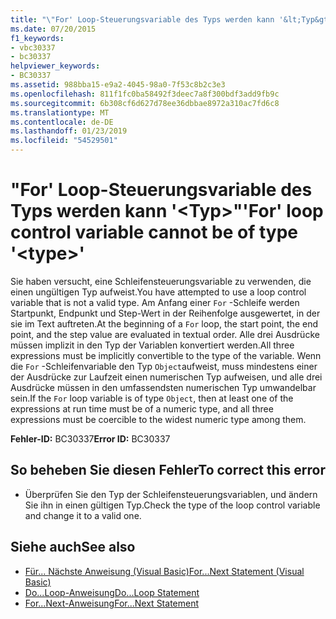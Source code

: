 ```yaml
---
title: "\"For' Loop-Steuerungsvariable des Typs werden kann '&lt;Typ&gt;\""
ms.date: 07/20/2015
f1_keywords:
- vbc30337
- bc30337
helpviewer_keywords:
- BC30337
ms.assetid: 988bba15-e9a2-4045-98a0-7f53c8b2c3e3
ms.openlocfilehash: 811f1fc0ba58492f3deec7a8f300bdf3add9fb9c
ms.sourcegitcommit: 6b308cf6d627d78ee36dbbae8972a310ac7fd6c8
ms.translationtype: MT
ms.contentlocale: de-DE
ms.lasthandoff: 01/23/2019
ms.locfileid: "54529501"
---
```

# <a name="for-loop-control-variable-cannot-be-of-type-lttypegt"></a><span data-ttu-id="019b0-102">"For' Loop-Steuerungsvariable des Typs werden kann '&lt;Typ&gt;"</span><span class="sxs-lookup"><span data-stu-id="019b0-102">'For' loop control variable cannot be of type '&lt;type&gt;'</span></span>
<span data-ttu-id="019b0-103">Sie haben versucht, eine Schleifensteuerungsvariable zu verwenden, die einen ungültigen Typ aufweist.</span><span class="sxs-lookup"><span data-stu-id="019b0-103">You have attempted to use a loop control variable that is not a valid type.</span></span> <span data-ttu-id="019b0-104">Am Anfang einer `For` -Schleife werden Startpunkt, Endpunkt und Step-Wert in der Reihenfolge ausgewertet, in der sie im Text auftreten.</span><span class="sxs-lookup"><span data-stu-id="019b0-104">At the beginning of a `For` loop, the start point, the end point, and the step value are evaluated in textual order.</span></span> <span data-ttu-id="019b0-105">Alle drei Ausdrücke müssen implizit in den Typ der Variablen konvertiert werden.</span><span class="sxs-lookup"><span data-stu-id="019b0-105">All three expressions must be implicitly convertible to the type of the variable.</span></span> <span data-ttu-id="019b0-106">Wenn die `For` -Schleifenvariable den Typ `Object`aufweist, muss mindestens einer der Ausdrücke zur Laufzeit einen numerischen Typ aufweisen, und alle drei Ausdrücke müssen in den umfassendsten numerischen Typ umwandelbar sein.</span><span class="sxs-lookup"><span data-stu-id="019b0-106">If the `For` loop variable is of type `Object`, then at least one of the expressions at run time must be of a numeric type, and all three expressions must be coercible to the widest numeric type among them.</span></span>  
  
 <span data-ttu-id="019b0-107">**Fehler-ID:** BC30337</span><span class="sxs-lookup"><span data-stu-id="019b0-107">**Error ID:** BC30337</span></span>  
  
## <a name="to-correct-this-error"></a><span data-ttu-id="019b0-108">So beheben Sie diesen Fehler</span><span class="sxs-lookup"><span data-stu-id="019b0-108">To correct this error</span></span>  
  
-   <span data-ttu-id="019b0-109">Überprüfen Sie den Typ der Schleifensteuerungsvariablen, und ändern Sie ihn in einen gültigen Typ.</span><span class="sxs-lookup"><span data-stu-id="019b0-109">Check the type of the loop control variable and change it to a valid one.</span></span>  
  
## <a name="see-also"></a><span data-ttu-id="019b0-110">Siehe auch</span><span class="sxs-lookup"><span data-stu-id="019b0-110">See also</span></span>
- [<span data-ttu-id="019b0-111">Für... Nächste Anweisung (Visual Basic)</span><span class="sxs-lookup"><span data-stu-id="019b0-111">For...Next Statement (Visual Basic)</span></span>](../language-reference/statements/for-next-statement.md)
- [<span data-ttu-id="019b0-112">Do...Loop-Anweisung</span><span class="sxs-lookup"><span data-stu-id="019b0-112">Do...Loop Statement</span></span>](../../visual-basic/language-reference/statements/do-loop-statement.md)
- [<span data-ttu-id="019b0-113">For...Next-Anweisung</span><span class="sxs-lookup"><span data-stu-id="019b0-113">For...Next Statement</span></span>](../../visual-basic/language-reference/statements/for-next-statement.md)
